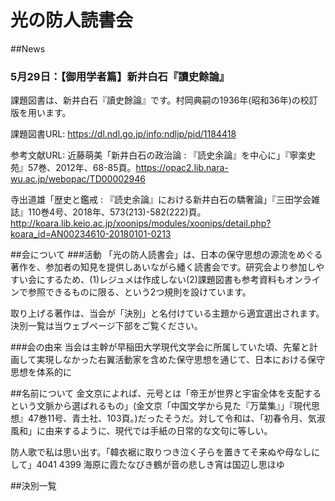 # 光の防人読書会

##News

### 5月29日：【御用学者篇】新井白石『讀史餘論』

課題図書は、新井白石『讀史餘論』です。村岡典嗣の1936年(昭和36年)の校訂版を用います。

課題図書URL: [https://dl.ndl.go.jp/info:ndljp/pid/1184418 ](https://dl.ndl.go.jp/info:ndljp/pid/1184418)

参考文献URL: 近藤萌美「新井白石の政治論 : 『読史余論』を中心に」『寧楽史苑』57巻、2012年、68-85頁。[https://opac2.lib.nara-wu.ac.jp/webopac/TD00002946 ](https://opac2.lib.nara-wu.ac.jp/webopac/TD00002946)

寺出道雄「歴史と鑑戒 : 『読史余論』における新井白石の驕奢論」『三田学会雑誌』110巻4号、2018年、573(213)-582(222)頁。  [http://koara.lib.keio.ac.jp/xoonips/modules/xoonips/detail.php?koara_id=AN00234610-20180101-0213 ](http://koara.lib.keio.ac.jp/xoonips/modules/xoonips/detail.php?koara_id=AN00234610-20180101-0213 )

##会について
###活動
「光の防人読書会」は、日本の保守思想の源流をめぐる著作を、参加者の知見を提供しあいながら繙く読書会です。研究会より参加しやすい会にするため、(1)レジュメは作成しない(2)課題図書も参考資料もオンラインで参照できるものに限る、という2つ規則を設けています。

取り上げる著作は、当会が「決別」と名付けている主題から適宜選出されます。決別一覧は当ウェブページ下部をご覧ください。

###会の由来
当会は主幹が早稲田大学現代文学会に所属していた頃、先輩と計画して実現しなかった右翼活動家を含めた保守思想を通じて、日本における保守思想を体系的に

##名前について
金文京によれば、元号とは「帝王が世界と宇宙全体を支配するという文脈から選ばれるもの」(金文京「中国文学から見た『万葉集』」『現代思想』47巻11号、青土社、103頁。)だったそうだ。対して令和は、「初春令月、気淑風和」に由来するように、現代では手紙の日常的な文句に等しい。

防人歌で私は思い出す。「韓衣裾に取りつき泣く子らを置きてそ来ぬや母なしにして」4041
4399 海原に霞たなびき鶴が音の悲しき宵は国辺し思ほゆ

##決別一覧

